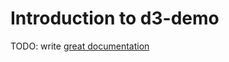 # Introduction to d3-demo

TODO: write [great documentation](http://jacobian.org/writing/great-documentation/what-to-write/)
